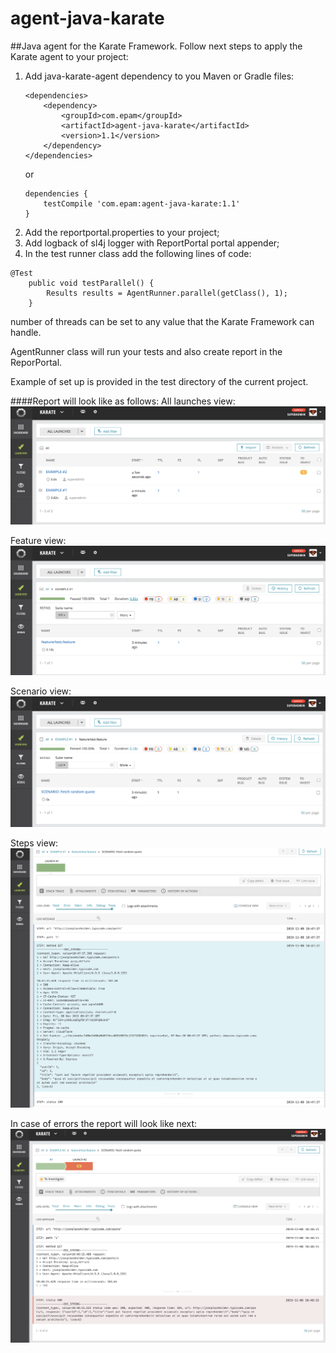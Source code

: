 # agent-java-karate
##Java agent for the Karate Framework.
Follow next steps to apply the Karate agent to your project:
1. Add java-karate-agent dependency to you Maven or Gradle files:
    ```
    <dependencies>
        <dependency>
            <groupId>com.epam</groupId>
            <artifactId>agent-java-karate</artifactId>
            <version>1.1</version>
        </dependency>     
    </dependencies>
    ```
    or
    ``` 
    dependencies {
        testCompile 'com.epam:agent-java-karate:1.1'
    }
    ```
2. Add the reportportal.properties to your project;
3. Add logback of sl4j logger with ReportPortal portal appender;
4. In the test runner class add the following lines of code:
```
@Test
    public void testParallel() {
        Results results = AgentRunner.parallel(getClass(), 1);
    }
``` 
 number of threads can be set to any value that the Karate Framework can handle.

 AgentRunner class will run your tests and also create report in the ReporPortal.
 
Example of set up is provided in the test directory of the current project.

####Report will look like as follows:
All launches view:
![Screenshot](images/allLaunches.png) 

Feature view:
![Screenshot](images/feature.png)

Scenario view:
![Screenshot](images/scenario.png)

Steps view:
![Screenshot](images/steps.png)

In case of errors the report will look like next:
![Screenshot](images/error.png) 

